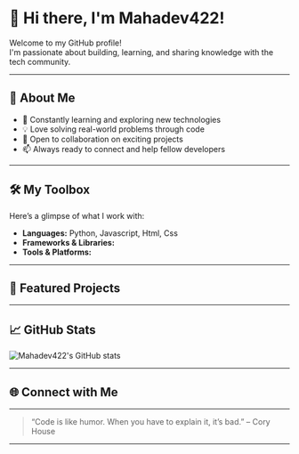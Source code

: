 # 👋 Hi there, I'm Mahadev422!

Welcome to my GitHub profile!  
I'm passionate about building, learning, and sharing knowledge with the tech community.

---

## 🚀 About Me

- 🌱 Constantly learning and exploring new technologies
- 💡 Love solving real-world problems through code
- 🤝 Open to collaboration on exciting projects
- 📫 Always ready to connect and help fellow developers

---

## 🛠️ My Toolbox

Here’s a glimpse of what I work with:

- **Languages:**
  Python, Javascript, Html, Css
- **Frameworks & Libraries:**  
  <!-- List your favorite frameworks and libraries -->
- **Tools & Platforms:**  
  <!-- List your favorite tools, platforms, or services -->

---

## 🌟 Featured Projects

<!-- Highlight a few favorite repositories or open source contributions with short descriptions and links -->

---

## 📈 GitHub Stats

![Mahadev422's GitHub stats](https://github-readme-stats.vercel.app/api?username=Mahadev422&show_icons=true&hide_title=true&hide=contribs&theme=github_dark)

---

## 🌐 Connect with Me

<!-- Add links to your social media, website, blog, or email -->

---

> “Code is like humor. When you have to explain it, it’s bad.” – Cory House

---

<!--
Personalize this README by providing:
- Your profession or role (e.g., Developer, Data Scientist)
- Top skills and technologies
- Favorite or best projects (with links)
- Social links (LinkedIn, Twitter, personal site, etc.)
- Anything else you'd like to highlight!
-->
